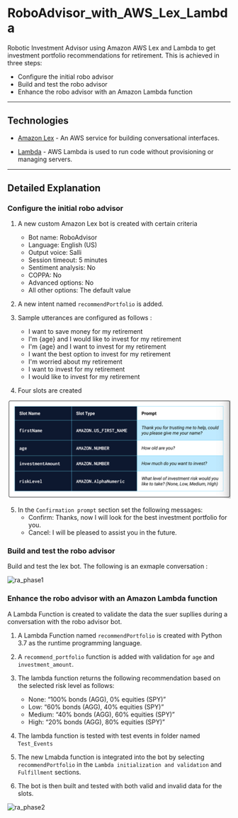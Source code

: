 # RoboAdvisor_with_AWS_Lex_Lambda

Robotic Investment Advisor using Amazon AWS Lex and Lambda to get investment portfolio recommendations for retirement. This is achieved in three steps:

* Configure the initial robo advisor
* Build and test the robo advisor
* Enhance the robo advisor with an Amazon Lambda function

---

## Technologies

* [Amazon Lex](https://docs.aws.amazon.com/lex/latest/dg/what-is.html) - An AWS service for building conversational interfaces.

* [Lambda](https://docs.aws.amazon.com/lambda/?id=docs_gateway) - AWS Lambda is used to run code without provisioning or managing servers.

---

## Detailed Explanation

### Configure the initial robo advisor

1. A new custom Amazon Lex bot is created with certain criteria
    * Bot name: RoboAdvisor
    * Language: English (US)
    * Output voice: Salli
    * Session timeout: 5 minutes
    * Sentiment analysis: No
    * COPPA: No
    * Advanced options: No
    * All other options: The default value

2. A new intent named `recommendPortfolio` is added.

3. Sample utterances are configured as follows :
    * I want to save money for my retirement
    * I'm {age} and I would like to invest for my retirement
    * I'm ​{age} and I want to invest for my retirement
    * I want the best option to invest for my retirement
    * I'm worried about my retirement
    * I want to invest for my retirement
    * I would like to invest for my retirement

4. Four slots are created 

![slots](Images/slots.png)

5. In the `Confirmation prompt` section set the following messages:
    * Confirm: Thanks, now I will look for the best investment portfolio for you.
    * Cancel: I will be pleased to assist you in the future.

### Build and test the robo advisor

Build and test the lex bot. The following is an exmaple conversation : 

![ra_phase1](Images/ra_phase1.gif)

### Enhance the robo advisor with an Amazon Lambda function

A Lambda Function is created to validate the data the suer supllies during a conversation with the robo advisor bot.

1. A Lambda Function named `recommendPortfolio` is created with Python 3.7 as the runtime programming language.

2. A `recommend_portfolio` function is added with validation for `age` and `investment_amount`.

3. The lambda function returns the following recommendation based on the selected risk level as follows:
    * None: “100% bonds (AGG), 0% equities (SPY)”
    * Low: “60% bonds (AGG), 40% equities (SPY)”
    * Medium: “40% bonds (AGG), 60% equities (SPY)”
    * High: “20% bonds (AGG), 80% equities (SPY)”

4. The lambda function is tested with test events in folder named `Test_Events`

5. The new Lmabda function is integrated into the bot by selecting `recommendPortfolio` in the `Lambda initialization and validation` and `Fulfillment` sections.

6. The bot is then  built and tested with  both valid and invalid data for the slots.

![ra_phase2](Images/ra_phase2.gif)